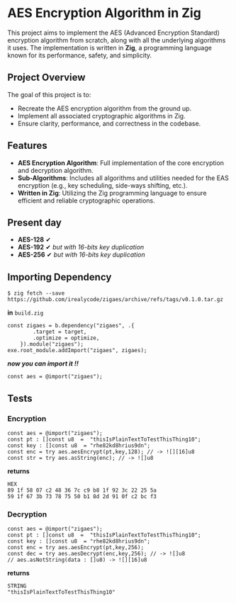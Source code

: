 # AES Encryption Algorithm in Zig

This project aims to implement the AES (Advanced Encryption Standard) encryption algorithm from scratch, along with all the underlying algorithms it uses. The implementation is written in **Zig**, a programming language known for its performance, safety, and simplicity.

## Project Overview

The goal of this project is to:

- Recreate the AES encryption algorithm from the ground up.
- Implement all associated cryptographic algorithms in Zig.
- Ensure clarity, performance, and correctness in the codebase.

## Features

- **AES Encryption Algorithm**: Full implementation of the core encryption and decryption algorithm.
- **Sub-Algorithms**: Includes all algorithms and utilities needed for the EAS encryption (e.g., key scheduling, side-ways shifting, etc.).
- **Written in Zig**: Utilizing the Zig programming language to ensure efficient and reliable cryptographic operations.

## Present day

- **AES-128** ✔
- **AES-192** ✔ _but with 16-bits key duplication_
- **AES-256** ✔ _but with 16-bits key duplication_

## Importing Dependency

```
$ zig fetch --save https://github.com/irealycode/zigaes/archive/refs/tags/v0.1.0.tar.gz
```
**in** `build.zig`
```zig
const zigaes = b.dependency("zigaes", .{
        .target = target,
        .optimize = optimize,
    }).module("zigaes");
exe.root_module.addImport("zigaes", zigaes);
```
_**now you can import it !!**_
```zig
const aes = @import("zigaes");
```

## Tests
### Encryption
```zig
const aes = @import("zigaes");
const pt : []const u8  =  "thisIsPlainTextToTestThisThing10";
const key : []const u8  = "rhe82kd8hrius9dn";
const enc = try aes.aesEncrypt(pt,key,128); // -> ![][16]u8
const str = try aes.asString(enc); // -> ![]u8
```
**returns**
```hex
HEX
89 1f 58 07 c2 48 36 7c c9 b8 1f 92 3c 22 25 5a 
59 1f 67 3b 73 78 75 50 b1 8d 2d 91 0f c2 bc f3
```
### Decryption

```zig
const aes = @import("zigaes");
const pt : []const u8  =  "thisIsPlainTextToTestThisThing10";
const key : []const u8  = "rhe82kd8hrius9dn";
const enc = try aes.aesEncrypt(pt,key,256); 
const dec = try aes.aesDecrypt(enc,key,256); // -> ![]u8
// aes.asNotString(data : []u8) -> ![][16]u8
```
**returns**
```
STRING
"thisIsPlainTextToTestThisThing10"
```

